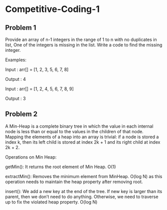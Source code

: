 # Competitive-Coding-1

## Problem 1

Provide an array of n-1 integers in the range of 1 to n with no duplicates in list, One of the integers is missing in the list. Write a code to find the missing integer.

Examples:

Input : arr[] = [1, 2, 3, 5, 6, 7, 8]

Output : 4

Input : arr[] = [1, 2, 4, 5, 6, 7, 8, 9]

Output : 3

## Problem 2

A Min-Heap is a complete binary tree in which the value in each internal node is less than or equal to the values in the children of that node.
Mapping the elements of a heap into an array is trivial: if a node is stored a index k, then its left child is stored at index 2k + 1 and its right child at index 2k + 2.

Operations on Min Heap:

getMin(): It returns the root element of Min Heap. O(1)

extractMin(): Removes the minimum element from MinHeap. O(log N) as this operation needs to maintain the heap property after removing root.

insert(): We add a new key at the end of the tree. If new key is larger than its parent, then we don’t need to do anything. Otherwise, we need to traverse up to fix the violated heap property. O(log N)
